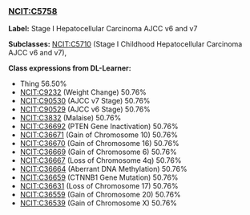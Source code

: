 
### [NCIT:C5758](http://purl.obolibrary.org/obo/NCIT_C5758)
**Label:** Stage I Hepatocellular Carcinoma AJCC v6 and v7

**Subclasses:** [NCIT:C5710](http://purl.obolibrary.org/obo/NCIT_C5710) (Stage I Childhood Hepatocellular Carcinoma AJCC v6 and v7), 

**Class expressions from DL-Learner:**

- Thing 56.50%
- [NCIT:C9232](http://purl.obolibrary.org/obo/NCIT_C9232) (Weight Change) 50.76%
- [NCIT:C90530](http://purl.obolibrary.org/obo/NCIT_C90530) (AJCC v7 Stage) 50.76%
- [NCIT:C90529](http://purl.obolibrary.org/obo/NCIT_C90529) (AJCC v6 Stage) 50.76%
- [NCIT:C3832](http://purl.obolibrary.org/obo/NCIT_C3832) (Malaise) 50.76%
- [NCIT:C36692](http://purl.obolibrary.org/obo/NCIT_C36692) (PTEN Gene Inactivation) 50.76%
- [NCIT:C36671](http://purl.obolibrary.org/obo/NCIT_C36671) (Gain of Chromosome 10) 50.76%
- [NCIT:C36670](http://purl.obolibrary.org/obo/NCIT_C36670) (Gain of Chromosome 16) 50.76%
- [NCIT:C36669](http://purl.obolibrary.org/obo/NCIT_C36669) (Gain of Chromosome 6) 50.76%
- [NCIT:C36667](http://purl.obolibrary.org/obo/NCIT_C36667) (Loss of Chromosome 4q) 50.76%
- [NCIT:C36664](http://purl.obolibrary.org/obo/NCIT_C36664) (Aberrant DNA Methylation) 50.76%
- [NCIT:C36659](http://purl.obolibrary.org/obo/NCIT_C36659) (CTNNB1 Gene Mutation) 50.76%
- [NCIT:C36631](http://purl.obolibrary.org/obo/NCIT_C36631) (Loss of Chromosome 17) 50.76%
- [NCIT:C36559](http://purl.obolibrary.org/obo/NCIT_C36559) (Gain of Chromosome 20) 50.76%
- [NCIT:C36539](http://purl.obolibrary.org/obo/NCIT_C36539) (Gain of Chromosome X) 50.76%


